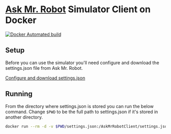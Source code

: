 # [Ask Mr. Robot](https://www.askmrrobot.com) Simulator Client on Docker

[![Docker Automated build](https://img.shields.io/docker/automated/gaffneyc/askmrrobot)](https://hub.docker.com/r/gaffneyc/askmrrobot)

## Setup

Before you can use the simulator you'll need configure and download the
settings.json file from Ask Mr. Robot.

[Configure and download settings.json](https://www.askmrrobot.com/wow/simulator/client)

## Running

From the directory where settings.json is stored you can run the below command.
Change `$PWD` to be the full path to settings.json if it's stored in another
directory.

```bash
docker run --rm -d -v $PWD/settings.json:/AskMrRobotClient/settings.json gaffneyc/askmrrobot
```
